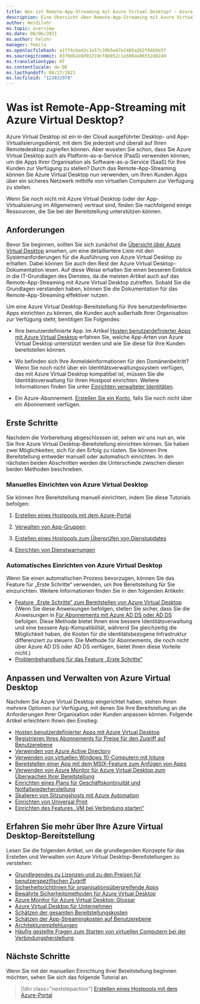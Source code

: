 ```yaml
---
title: Was ist Remote-App-Streaming mit Azure Virtual Desktop? - Azure
description: Eine Übersicht über Remote-App-Streaming mit Azure Virtual Desktop.
author: Heidilohr
ms.topic: overview
ms.date: 08/06/2021
ms.author: helohr
manager: femila
ms.openlocfilehash: e1ff4cba43c1e57c39b5e47e2485a262f66bbb5f
ms.sourcegitcommit: 03f0db2e8d91219cf88852c1e500ae86552d8249
ms.translationtype: HT
ms.contentlocale: de-DE
ms.lasthandoff: 08/27/2021
ms.locfileid: "123032978"
---
```

# <a name="what-is-azure-virtual-desktop-remote-app-streaming"></a>Was ist Remote-App-Streaming mit Azure Virtual Desktop?

Azure Virtual Desktop ist ein in der Cloud ausgeführter Desktop- und App-Virtualisierungsdienst, mit dem Sie jederzeit und überall auf Ihren Remotedesktop zugreifen können. Aber wussten Sie schon, dass Sie Azure Virtual Desktop auch als Platform-as-a-Service (PaaS) verwenden können, um die Apps Ihrer Organisation als Software-as-a-Service (SaaS) für Ihre Kunden zur Verfügung zu stellen? Durch das Remote-App-Streaming können Sie Azure Virtual Desktop nun verwenden, um Ihren Kunden Apps über ein sicheres Netzwerk mithilfe von virtuellen Computern zur Verfügung zu stellen.

Wenn Sie noch nicht mit Azure Virtual Desktop (oder der App-Virtualisierung im Allgemeinen) vertraut sind, finden Sie nachfolgend einige Ressourcen, die Sie bei der Bereitstellung unterstützen können.

## <a name="requirements"></a>Anforderungen

Bevor Sie beginnen, sollten Sie sich zunächst die [Übersicht über Azure Virtual Desktop](../overview.md) ansehen, um eine detailliertere Liste mit den Systemanforderungen für die Ausführung von Azure Virtual Desktop zu erhalten. Dabei können Sie auch den Rest der Azure Virtual Desktop-Dokumentation lesen. Auf diese Weise erhalten Sie einen besseren Einblick in die IT-Grundlagen des Dienstes, da die meisten Artikel auch auf das Remote-App-Streaming mit Azure Virtual Desktop zutreffen. Sobald Sie die Grundlagen verstanden haben, können Sie die Dokumentation für das Remote-App-Streaming effektiver nutzen.

Um eine Azure Virtual Desktop-Bereitstellung für Ihre benutzerdefinierten Apps einrichten zu können, die Kunden auch außerhalb Ihrer Organisation zur Verfügung steht, benötigen Sie Folgendes:

- Ihre benutzerdefinierte App. Im Artikel [Hosten benutzerdefinierter Apps mit Azure Virtual Desktop](custom-apps.md) erfahren Sie, welche App-Arten von Azure Virtual Desktop unterstützt werden und wie Sie diese für Ihre Kunden bereitstellen können.

- Wo befinden sich Ihre Anmeldeinformationen für den Domänenbeitritt? Wenn Sie noch nicht über ein Identitätsverwaltungssystem verfügen, das mit Azure Virtual Desktop kompatibel ist, müssen Sie die Identitätsverwaltung für Ihren Hostpool einrichten. Weitere Informationen finden Sie unter [Einrichten verwalteter Identitäten](identities.md).

- Ein Azure-Abonnement. [Erstellen Sie ein Konto](https://azure.microsoft.com/free/?WT.mc_id=A261C142F), falls Sie noch nicht über ein Abonnement verfügen.

## <a name="get-started"></a>Erste Schritte

Nachdem die Vorbereitung abgeschlossen ist, sehen wir uns nun an, wie Sie Ihre Azure Virtual Desktop-Bereitstellung einrichten können. Sie haben zwei Möglichkeiten, sich für den Erfolg zu rüsten. Sie können Ihre Bereitstellung entweder manuell oder automatisch einrichten. In den nächsten beiden Abschnitten werden die Unterschiede zwischen diesen beiden Methoden beschrieben.

### <a name="set-up-azure-virtual-desktop-manually"></a>Manuelles Einrichten von Azure Virtual Desktop

Sie können Ihre Bereitstellung manuell einrichten, indem Sie diese Tutorials befolgen:

1. [Erstellen eines Hostpools mit dem Azure-Portal](../create-host-pools-azure-marketplace.md?toc=/azure/virtual-desktop/remote-app-streaming/toc.json&bc=/azure/virtual-desktop/breadcrumb/toc.json)

2. [Verwalten von App-Gruppen](../manage-app-groups.md?toc=/azure/virtual-desktop/remote-app-streaming/toc.json&bc=/azure/virtual-desktop/breadcrumb/toc.json)

3. [Erstellen eines Hostpools zum Überprüfen von Dienstupdates](../create-validation-host-pool.md?toc=/azure/virtual-desktop/remote-app-streaming/toc.json&bc=/azure/virtual-desktop/breadcrumb/toc.json)

4. [Einrichten von Dienstwarnungen](../set-up-service-alerts.md?toc=/azure/virtual-desktop/remote-app-streaming/toc.json&bc=/azure/virtual-desktop/breadcrumb/toc.json)

### <a name="set-up-azure-virtual-desktop-automatically"></a>Automatisches Einrichten von Azure Virtual Desktop

Wenn Sie einen automatischen Prozess bevorzugen, können Sie das Feature für „Erste Schritte“ verwenden, um Ihre Bereitstellung für Sie einzurichten. Weitere Informationen finden Sie in den folgenden Artikeln:

- [Feature „Erste Schritte“ zum Bereitstellen von Azure Virtual Desktop](../getting-started-feature.md?toc=/azure/virtual-desktop/remote-app-streaming/toc.json&bc=/azure/virtual-desktop/breadcrumb/toc.json) (Wenn Sie diese Anweisungen befolgen, stellen Sie sicher, dass Sie die Anweisungen in [Für Abonnements mit Azure AD DS oder AD DS](../getting-started-feature.md#for-subscriptions-with-azure-ad-ds-or-ad-ds) befolgen. Diese Methode bietet Ihnen eine bessere Identitätsverwaltung und eine bessere App-Kompatibilität, während Sie gleichzeitig die Möglichkeit haben, die Kosten für die identitätsbezogene Infrastruktur differenziert zu steuern. Die Methode für Abonnements, die noch nicht über Azure AD DS oder AD DS verfügen, bietet Ihnen diese Vorteile nicht.)
- [Problembehandlung für das Feature „Erste Schritte“](../troubleshoot-getting-started.md?toc=/azure/virtual-desktop/remote-app-streaming/toc.json&bc=/azure/virtual-desktop/breadcrumb/toc.json)

## <a name="customize-and-manage-azure-virtual-desktop"></a>Anpassen und Verwalten von Azure Virtual Desktop

Nachdem Sie Azure Virtual Desktop eingerichtet haben, stehen Ihnen mehrere Optionen zur Verfügung, mit denen Sie Ihre Bereitstellung an die Anforderungen Ihrer Organisation oder Kunden anpassen können. Folgende Artikel erleichtern Ihnen den Einstieg:

- [Hosten benutzerdefinierter Apps mit Azure Virtual Desktop](custom-apps.md)
- [Registrieren Ihres Abonnements für Preise für den Zugriff auf Benutzerebene](per-user-access-pricing.md)
- [Verwenden von Azure Active Directory](../../active-directory/fundamentals/active-directory-access-create-new-tenant.md)
- [Verwenden von virtuellen Windows 10-Computern mit Intune](/mem/intune/fundamentals/windows-10-virtual-machines)
- [Bereitstellen einer App mit dem MSIX-Feature zum Anfügen von Apps](msix-app-attach.md)
- [Verwenden von Azure Monitor für Azure Virtual Desktop zum Überwachen Ihrer Bereitstellung](../azure-monitor.md?toc=/azure/virtual-desktop/remote-app-streaming/toc.json&bc=/azure/virtual-desktop/breadcrumb/toc.json)
- [Einrichten eines Plans für Geschäftskontinuität und Notfallwiederherstellung](../disaster-recovery.md?toc=/azure/virtual-desktop/remote-app-streaming/toc.json&bc=/azure/virtual-desktop/breadcrumb/toc.json)
- [Skalieren von Sitzungshosts mit Azure Automation](../set-up-scaling-script.md?toc=/azure/virtual-desktop/remote-app-streaming/toc.json&bc=/azure/virtual-desktop/breadcrumb/toc.json)
- [Einrichten von Universal Print](/universal-print/fundamentals/universal-print-getting-started)
- [Einrichten des Features „VM bei Verbindung starten“](../start-virtual-machine-connect.md?toc=/azure/virtual-desktop/remote-app-streaming/toc.json&bc=/azure/virtual-desktop/breadcrumb/toc.json)

## <a name="get-to-know-your-azure-virtual-desktop-deployment"></a>Erfahren Sie mehr über Ihre Azure Virtual Desktop-Bereitstellung

Lesen Sie die folgenden Artikel, um die grundlegenden Konzepte für das Erstellen und Verwalten von Azure Virtual Desktop-Bereitstellungen zu verstehen:

- [Grundlegendes zu Lizenzen und zu den Preisen für benutzerspezifischen Zugriff](licensing.md)
- [Sicherheitsrichtlinien für organisationsübergreifende Apps](security.md)
- [Bewährte Sicherheitsmethoden für Azure Virtual Desktop](../security-guide.md?toc=/azure/virtual-desktop/remote-app-streaming/toc.json&bc=/azure/virtual-desktop/breadcrumb/toc.json)
- [Azure Monitor für Azure Virtual Desktop: Glossar](../azure-monitor-glossary.md?toc=/azure/virtual-desktop/remote-app-streaming/toc.json&bc=/azure/virtual-desktop/breadcrumb/toc.json)
- [Azure Virtual Desktop für Unternehmen](/azure/architecture/example-scenario/wvd/windows-virtual-desktop)
- [Schätzen der gesamten Bereitstellungskosten](total-costs.md)
- [Schätzen der App-Streamingkosten auf Benutzerebene](streaming-costs.md)
- [Architekturempfehlungen](architecture-recs.md)
- [Häufig gestellte Fragen zum Starten von virtuellen Computern bei der Verbindungsherstellung](../start-virtual-machine-connect-faq.md?toc=/azure/virtual-desktop/remote-app-streaming/toc.json&bc=/azure/virtual-desktop/breadcrumb/toc.json)

## <a name="next-steps"></a>Nächste Schritte

Wenn Sie mit der manuellen Einrichtung Ihrer Bereitstellung beginnen möchten, sehen Sie sich das folgende Tutorial an.

> [!div class="nextstepaction"]
> [Erstellen eines Hostpools mit dem Azure-Portal](../create-host-pools-azure-marketplace.md?toc=/azure/virtual-desktop/remote-app-streaming/toc.json&bc=/azure/virtual-desktop/breadcrumb/toc.json)
